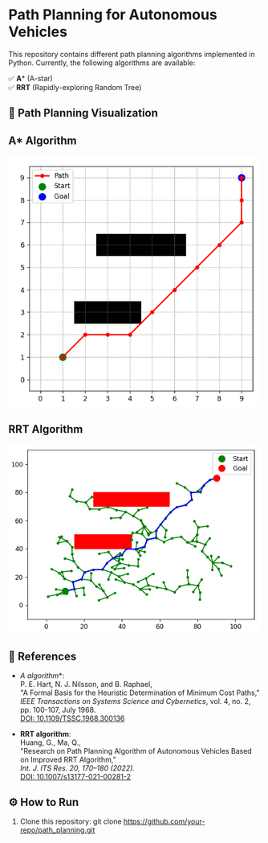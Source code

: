 # Path Planning for Autonomous Vehicles

This repository contains different path planning algorithms implemented in Python. Currently, the following algorithms are available:

✅ **A*** (A-star)  
✅ **RRT** (Rapidly-exploring Random Tree)

## 📌 Path Planning Visualization

## A* Algorithm
![A* Path Planning](images/Astar.png)

## RRT Algorithm
![RRT Path Planning](images/RRT.png)

## 📖 References

- **A* algorithm**:  
  P. E. Hart, N. J. Nilsson, and B. Raphael,  
  "A Formal Basis for the Heuristic Determination of Minimum Cost Paths,"  
  *IEEE Transactions on Systems Science and Cybernetics*, vol. 4, no. 2, pp. 100-107, July 1968.  
  [DOI: 10.1109/TSSC.1968.300136](https://doi.org/10.1109/TSSC.1968.300136)

- **RRT algorithm**:  
  Huang, G., Ma, Q.,  
  "Research on Path Planning Algorithm of Autonomous Vehicles Based on Improved RRT Algorithm,"  
  *Int. J. ITS Res. 20, 170–180 (2022).*  
  [DOI: 10.1007/s13177-021-00281-2](https://doi.org/10.1007/s13177-021-00281-2)

## ⚙️ How to Run

1. Clone this repository:
   git clone https://github.com/your-repo/path_planning.git
